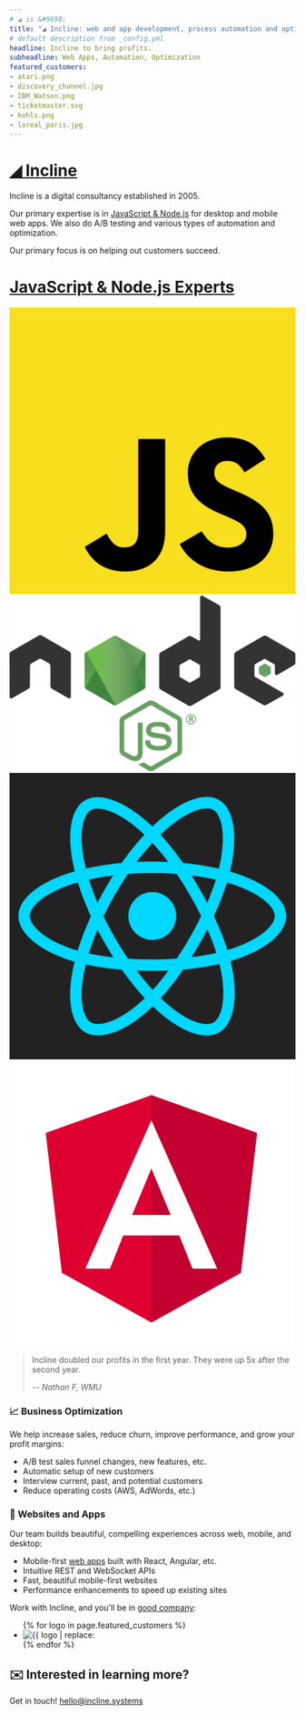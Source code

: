 ```yaml
---
# ◢ is &#9698;
title: "◢ Incline: web and app development, process automation and optimization"
# default description from _config.yml
headline: Incline to bring profits.
subheadline: Web Apps, Automation, Optimization
featured_customers:
- atari.png
- discovery_channel.jpg
- IBM_Watson.png
- ticketmaster.svg
- kohls.png
- loreal_paris.jpg
---
```



<div class="row services">
<div class="col-sm" markdown="1">

# [◢ Incline](/)

Incline is a digital consultancy established in 2005.

Our primary expertise is in [JavaScript & Node.js](javascript/) for desktop and mobile web apps.
We also do A/B testing and various types of automation and optimization.

Our primary focus is on helping out customers succeed.

</div>
<div class="col-sm js-icons" markdown="1">

# [JavaScript & Node.js Experts](javascript/)

[![JavaScript](assets/images/javascript.svg)![Node.js](assets/images/nodejs.svg)![React](assets/images/react.svg)![Angular](assets/images/angular.svg)](javascript/)

</div>
</div>

> Incline doubled our profits in the first year. They were up 5x after the second year.
>
> <cite>-- Nathan F, WMU</cite>

<div class="row services">
<div class="col-sm" markdown="1">

### 📈 Business Optimization

We help increase sales, reduce churn, improve performance, and grow your profit margins:

* A/B test sales funnel changes, new features, etc.
* Automatic setup of new customers
* Interview current, past, and potential customers
* Reduce operating costs (AWS, AdWords, etc.)

</div>
<div class="col-sm" markdown="1">

### 📱 Websites and Apps
Our team builds beautiful, compelling experiences across web, mobile, and desktop:

* Mobile-first [web apps](javascript/) built with React, Angular, etc.
* Intuitive REST and WebSocket APIs
* Fast, beautiful mobile-first websites
* Performance enhancements to speed up existing sites

</div>
</div>


Work with Incline, and you'll be in  [good company](customers/):

<ul class="logos">
{% for logo in page.featured_customers %}
   <li><img src="assets/images/logos/{{ logo }}" alt="{{ logo | replace: "_", " " |  capitalize }}" /></li>
{% endfor %}
</ul>


## ✉️ Interested in learning more?

Get in touch! [hello@incline.systems](mailto:hello@incline.systems)
